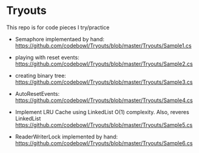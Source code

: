 # Tryouts
This repo is for code pieces I try/practice


- Semaphore implementaed by hand:  
https://github.com/codebowl/Tryouts/blob/master/Tryouts/Sample1.cs

- playing with reset events:  
https://github.com/codebowl/Tryouts/blob/master/Tryouts/Sample2.cs

- creating binary tree:  
https://github.com/codebowl/Tryouts/blob/master/Tryouts/Sample3.cs

- AutoResetEvents:  
https://github.com/codebowl/Tryouts/blob/master/Tryouts/Sample4.cs

- Implement LRU Cache using LinkedList O(1) complexity. Also, reveres LinkedList
https://github.com/codebowl/Tryouts/blob/master/Tryouts/Sample5.cs

- ReaderWriterLock implemented by hand:  
https://github.com/codebowl/Tryouts/blob/master/Tryouts/Sample6.cs
